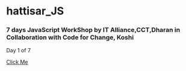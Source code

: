 # hattisar_JS

### 7 days JavaScript WorkShop by IT Alliance,CCT,Dharan in Collaboration with Code for Change, Koshi

Day 1 of 7

[Click Me](https://prashantstha308.github.io/hattisar_JS/)